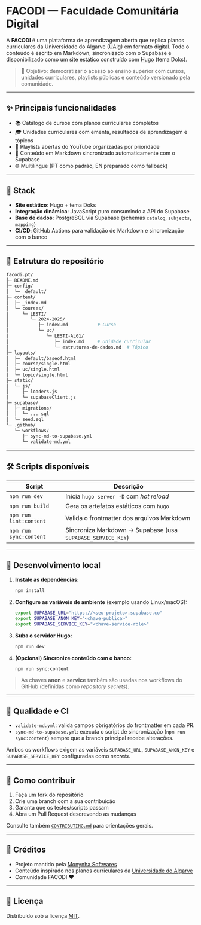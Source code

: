 # FACODI — Faculdade Comunitária Digital

A **FACODI** é uma plataforma de aprendizagem aberta que replica planos curriculares da Universidade do Algarve (UAlg) em formato digital. Todo o conteúdo é escrito em Markdown, sincronizado com o Supabase e disponibilizado como um site estático construído com [Hugo](https://gohugo.io/) (tema Doks).

> 🎯 Objetivo: democratizar o acesso ao ensino superior com cursos, unidades curriculares, playlists públicas e conteúdo versionado pela comunidade.

---

## ✨ Principais funcionalidades

- 📚 Catálogo de cursos com planos curriculares completos
- 🎓 Unidades curriculares com ementa, resultados de aprendizagem e tópicos
- 🎥 Playlists abertas do YouTube organizadas por prioridade
- 📝 Conteúdo em Markdown sincronizado automaticamente com o Supabase
- 🌐 Multilíngue (PT como padrão, EN preparado como fallback)

---

## 🧱 Stack

- **Site estático**: Hugo + tema Doks
- **Integração dinâmica**: JavaScript puro consumindo a API do Supabase
- **Base de dados**: PostgreSQL via Supabase (schemas `catalog`, `subjects`, `mapping`)
- **CI/CD**: GitHub Actions para validação de Markdown e sincronização com o banco

---

## 📂 Estrutura do repositório

```bash
facodi.pt/
├─ README.md
├─ config/
│  └─ _default/
├─ content/
│  ├─ _index.md
│  └─ courses/
│     └─ LESTI/
│        └─ 2024-2025/
│           ├─ index.md           # Curso
│           └─ uc/
│              └─ LESTI-ALG1/
│                 ├─ index.md     # Unidade curricular
│                 └─ estruturas-de-dados.md  # Tópico
├─ layouts/
│  ├─ _default/baseof.html
│  ├─ course/single.html
│  ├─ uc/single.html
│  └─ topic/single.html
├─ static/
│  └─ js/
│     ├─ loaders.js
│     └─ supabaseClient.js
├─ supabase/
│  ├─ migrations/
│  │  └─ ... sql
│  └─ seed.sql
└─ .github/
   └─ workflows/
      ├─ sync-md-to-supabase.yml
      └─ validate-md.yml
```

---

## 🛠️ Scripts disponíveis

| Script | Descrição |
| ------ | --------- |
| `npm run dev` | Inicia `hugo server -D` com *hot reload* |
| `npm run build` | Gera os artefatos estáticos com `hugo` |
| `npm run lint:content` | Valida o frontmatter dos arquivos Markdown |
| `npm run sync:content` | Sincroniza Markdown → Supabase (usa `SUPABASE_SERVICE_KEY`) |

---

## 🚀 Desenvolvimento local

1. **Instale as dependências:**
   ```bash
   npm install
   ```

2. **Configure as variáveis de ambiente** (exemplo usando Linux/macOS):
   ```bash
   export SUPABASE_URL="https://<seu-projeto>.supabase.co"
   export SUPABASE_ANON_KEY="<chave-publica>"
   export SUPABASE_SERVICE_KEY="<chave-service-role>"
   ```

3. **Suba o servidor Hugo:**
   ```bash
   npm run dev
   ```

4. **(Opcional) Sincronize conteúdo com o banco:**
   ```bash
   npm run sync:content
   ```

> As chaves **anon** e **service** também são usadas nos workflows do GitHub (definidas como *repository secrets*).

---

## 🧪 Qualidade e CI

- `validate-md.yml`: valida campos obrigatórios do frontmatter em cada PR.
- `sync-md-to-supabase.yml`: executa o script de sincronização (`npm run sync:content`) sempre que a branch principal recebe alterações.

Ambos os workflows exigem as variáveis `SUPABASE_URL`, `SUPABASE_ANON_KEY` e `SUPABASE_SERVICE_KEY` configuradas como *secrets*.

---

## 🤝 Como contribuir

1. Faça um fork do repositório
2. Crie uma branch com a sua contribuição
3. Garanta que os testes/scripts passam
4. Abra um Pull Request descrevendo as mudanças

Consulte também [`CONTRIBUTING.md`](./CONTRIBUTING.md) para orientações gerais.

---

## 👥 Créditos

- Projeto mantido pela [Monynha Softwares](https://monynha.com)
- Conteúdo inspirado nos planos curriculares da [Universidade do Algarve](https://www.ualg.pt)
- Comunidade FACODI ❤️

---

## 📜 Licença

Distribuído sob a licença [MIT](./LICENSE).
